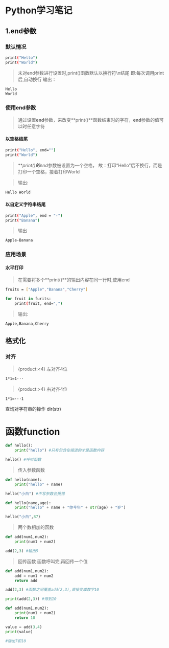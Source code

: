 # Python学习笔记
## 1.end参数
### 默认情况
```bash
print("Hello")
print("World")
```
>未对end参数进行设置时,print()函数默认以换行符\n结尾
即:每次调用print后,自动换行
>输出：
```bash
Hello
World
```
### 使用end参数
>通过设置**end**参数，来改变**print()**函数结束时的字符，**end**参数的值可以时任意字符
#### 以空格结尾
```bash
print("Hello", end="")
print("World")
```
>***print()***的**end**参数被设置为一个空格，
故：打印“Hello”后不换行，而是打印一个空格，接着打印World

>输出:
```bash
Hello World
```

#### 以自定义字符串结尾
```bash
print("Apple", end = "-")
print("Banana")
```
>输出
```bash
Apple-Banana
```
### 应用场景
#### 水平打印
>在需要将多个**print()**的输出内容在同一行时,使用end
```bash
fruits = ["Apple","Banana","Cherry"]

for fruit in furits:
    print(fruit, end=",")
```

>输出:
```bash
Apple,Banana,Cherry
```

## 格式化
### 对齐
>{product:<4} 左对齐4位
```bash
1*1=1···
```
>{product:>4} 右对齐4位
```bash
1*1=···1
```
查询对字符串的操作
dir(str)

# 函数function
```python
def hello():
    print("hello") #只有包含在缩进的才是函数内容

hello() #呼叫函数
```

>传入参数函数
```python
def hello(name):
    print("hello" + name)

hello("小白") #不写参数会报错

def hello(name,age):
    print("hello" + name + "你今年" + str(age) + "岁")

hello("小白",87)

```

>两个数相加的函数
```python
def add(num1,num2):
    print(num1 + num2)

add(2,3) #输出5
``` 

>回传函数 函数呼叫完,再回传一个值
```python
def add(num1,num2):
    add = num1 + num2
    return add

add(2,3) #函数之间覆盖add(2,3),直接变成数字10

print(add(2,3)) #得到10
```
```python
def add(num1,num2):
    print(num1 + num2)
    return 10

value = add(3,4)
print(value)

#输出7和10
```
